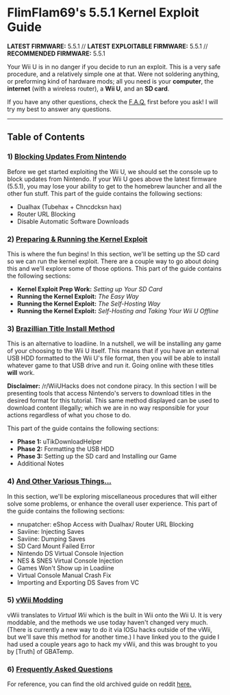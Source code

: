 # FlimFlam69's 5.5.1 Kernel Exploit Guide

**LATEST FIRMWARE:** 5.5.1  //  **LATEST EXPLOITABLE FIRMWARE:** 5.5.1  //  **RECOMMENDED FIRMWARE:** 5.5.1


Your Wii U is in no danger if you decide to run an exploit. This is a very safe procedure, and a relatively simple one at that. Were not soldering anything, or preforming kind of hardware mods; all you need is your **computer**, the **internet** (with a wireless router), a **Wii U**, and an **SD card**.

If you have any other questions, check the [F.A.Q.](https://github.com/FlimFlam69/WiiUTutorial/blob/master/FAQ.md) first before you ask! I will try my best to answer any questions.

---------------------------------------------------------------------------------------------------------------------------

## **Table of Contents**

### 1) [Blocking Updates From Nintendo](https://github.com/FlimFlam69/WiiUTutorial/blob/master/BlockingUpdates.md)
  
Before we get started exploiting the Wii U, we should set the console up to block updates from Nintendo. If your Wii U goes above the latest firmware (5.5.1), you may lose your ability to get to the homebrew launcher and all the other fun stuff. This part of the guide contains the following sections:
  
* Dualhax (Tubehax + Chncdcksn hax)
* Router URL Blocking
* Disable Automatic Software Downloads

### 2) [Preparing & Running the Kernel Exploit](https://github.com/FlimFlam69/WiiUTutorial/blob/master/RUNKEXPLOIT.md)

This is where the fun begins! In this section, we'll be setting up the SD card so we can run the kernel exploit. There are a couple way to go about doing this and we'll explore some of those options. This part of the guide contains the following sections:
  
* **Kernel Exploit Prep Work:** *Setting up Your SD Card* 
* **Running the Kernel Exploit:** *The Easy Way* 
* **Running the Kernel Exploit:** *The Self-Hosting Way* 
* **Running the Kernel Exploit:** *Self-Hosting and Taking Your Wii U Offline* 

### 3) [Brazillian Title Install Method](https://github.com/FlimFlam69/WiiUTutorial/blob/master/ABrazilianWaysToDoThings.md)

This is an alternative to loadiine. In a nutshell, we will be installing any game of your choosing to the Wii U itself. This means that if you have an external USB HDD formatted to the Wii U's file format, then you will be able to install whatever game to that USB drive and run it. Going online with these titles **will** work.

**Disclaimer:** /r/WiiUHacks does not condone piracy. In this section I will be presenting tools that access Nintendo's servers to download titles in the desired format for this tutorial. This same method displayed can be used to download content illegally; which we are in no way responsible for your actions regardless of what you chose to do.

This part of the guide contains the following sections:

   * **Phase 1:** uTikDownloadHelper
   * **Phase 2:** Formatting the USB HDD
   * **Phase 3:** Setting up the SD card and Installing our Game
   * Additional Notes
   
### 4) [And Other Various Things...](https://github.com/FlimFlam69/WiiUTutorial/blob/master/Various.md)

In this section, we'll be exploring miscellaneous procedures that will either solve some problems, or enhance the overall user experience. This part of the guide contains the following sections:
   
   * nnupatcher: eShop Access with Dualhax/ Router URL Blocking
   * Saviine: Injecting Saves
   * Saviine: Dumping Saves
   * SD Card Mount Failed Error
   * Nintendo DS Virtual Console Injection
   * NES & SNES Virtual Console Injection
   * Games Won't Show up in Loadiine
   * Virtual Console Manual Crash Fix
   * Importing and Exporting DS Saves from VC

### 5) [vWii Modding](http://gbatemp.net/threads/simple-guide-to-install-cios-on-vwii-backup-nand-and-keys.339890/)

vWii translates to *Virtual Wii* which is the built in Wii onto the Wii U. It is very moddable, and the methods we use today haven't changed very much. (There is currently a new way to do it via IOSu hacks outside of the vWii, but we'll save this method for another time.) I have linked you to the guide I had used a couple years ago to hack my vWii, and this was brought to you by [Truth] of GBATemp.

### 6) [Frequently Asked Questions](https://github.com/FlimFlam69/WiiUTutorial/blob/master/FAQ.md)

For reference, you can find the old archived guide on reddit [here.](https://www.reddit.com/r/WiiUHacks/comments/4i4rv7/flimflam69s_551_kernel_exploit_guide_and_other/)
